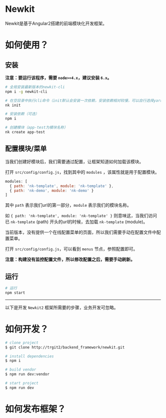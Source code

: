 # Newkit

Newkit是基于Angular2搭建的前端模块化开发框架。

# 如何使用？

## 安装

**注意：要运行该程序，需要 ``node>=4.x``，建议安装 ``6.x``。**

```bash
# 全局安装最新版本的newkit-cli
npm i -g newkit-cli

# 在空目录中执行cli命令（init默认会安装一次依赖，安装依赖相对较慢，可以自行选择yarn安装）
nk init

# 安装依赖（可选）
npm i

# 创建模块（app-test为模块名称）
nk create app-test
```

## 配置模块/菜单

当我们创建好模块后，我们需要通过配置，让框架知道如何加载该模块。

打开 ``src/config/config.js``，找到其中的 ``modules`` ，该属性就是用于配置模块。

```javascript
modules: [
  { path: 'nk-template', module: 'nk-template' },
  { path: 'nk-demo', module: 'nk-demo' }
]
```

其中 ``path`` 表示我们url的第一部分，``module`` 表示我们的模块名称。

如 ``{ path: 'nk-template', module: 'nk-template' }`` 则意味这，当我们访问已 ``nk-template`` (path) 开头的url的时候，去加载 ``nk-template`` (module)。

当前版本，没有提供一个在线配置菜单的页面，所以我们需要手动在配置文件中配置菜单。

打开 ``src/config/config.js``，可以看到 ``menus`` 节点，参照配置即可。

**注意：构建没有监控配置文件，所以修改配置之后，需要手动刷新。**

## 运行

```bash
# 运行
npm start
```

---

以下是开发 ``Newkit2`` 框架所需要的步骤，业务开发可忽略。


# 如何开发？

```bash
# clone project
$ git clone http://trgit2/backend_framework/newkit.git

# install dependencies
$ npm i

# build vendor
$ npm run dev:vendor

# start project
$ npm run dev
```

# 如何发布框架？

```bash
```
